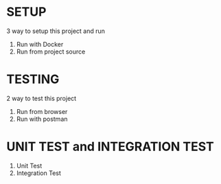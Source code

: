 # SETUP
3 way to setup this project and run

1. Run with Docker
2. Run from project source

# TESTING
2 way to test this project

1. Run from browser
2. Run with postman

# UNIT TEST and INTEGRATION TEST

1. Unit Test
2. Integration Test
